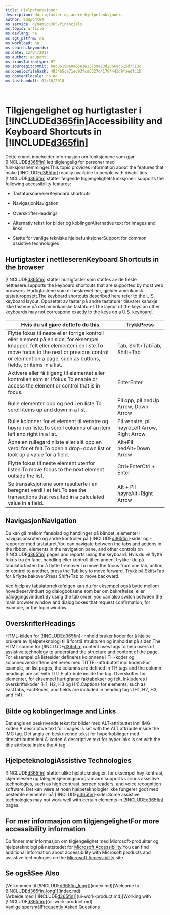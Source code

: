 ```yaml
---
title: Hjelpefunksjoner
description: Hurtigtaster og andre hjelpefunksjoner.
author: edupont04
ms.service: dynamics365-financials
ms.topic: article
ms.devlang: na
ms.tgt_pltfrm: na
ms.workload: na
ms.search.keywords: 
ms.date: 12/04/2017
ms.author: edupont
ms.translationtype: HT
ms.sourcegitcommit: bec0619be0a65e3625759e13d2866ac615d7513c
ms.openlocfilehash: 4934b5ca71ed93fcd6327d41784443d9faedfc1b
ms.contentlocale: nb-no
ms.lasthandoff: 01/30/2018

---
```

# <a name="accessibility-and-keyboard-shortcuts-in-included365finincludesd365finmdmd"></a><span data-ttu-id="3022b-103">Tilgjengelighet og hurtigtaster i [!INCLUDE[d365fin](includes/d365fin_md.md)]</span><span class="sxs-lookup"><span data-stu-id="3022b-103">Accessibility and Keyboard Shortcuts in [!INCLUDE[d365fin](includes/d365fin_md.md)]</span></span>
<span data-ttu-id="3022b-104">Dette emnet inneholder informasjon om funksjonene som gjør [!INCLUDE[d365fin](includes/d365fin_md.md)] lett tilgjengelig for personer med funksjonshemminger.</span><span class="sxs-lookup"><span data-stu-id="3022b-104">This topic provides information about the features that make [!INCLUDE[d365fin](includes/d365fin_md.md)] readily available to people with disabilities.</span></span> [!INCLUDE[d365fin](includes/d365fin_md.md)]<span data-ttu-id="3022b-105"> støtter følgende tilgjengelighetsfunksjoner:</span><span class="sxs-lookup"><span data-stu-id="3022b-105"> supports the following accessibility features:</span></span>  

-   <span data-ttu-id="3022b-106">Tastatursnarveier</span><span class="sxs-lookup"><span data-stu-id="3022b-106">Keyboard shortcuts</span></span>  

-   <span data-ttu-id="3022b-107">Navigasjon</span><span class="sxs-lookup"><span data-stu-id="3022b-107">Navigation</span></span>  

-   <span data-ttu-id="3022b-108">Overskrifter</span><span class="sxs-lookup"><span data-stu-id="3022b-108">Headings</span></span>  

-   <span data-ttu-id="3022b-109">Alternativ tekst for bilder og koblinger</span><span class="sxs-lookup"><span data-stu-id="3022b-109">Alternative text for images and links</span></span>  

-   <span data-ttu-id="3022b-110">Støtte for vanlige tekniske hjelpefunksjoner</span><span class="sxs-lookup"><span data-stu-id="3022b-110">Support for common assistive technologies</span></span>  

##  <a name="Keyboard"></a> <span data-ttu-id="3022b-111">Hurtigtaster i nettleseren</span><span class="sxs-lookup"><span data-stu-id="3022b-111">Keyboard Shortcuts in the browser</span></span>
 [!INCLUDE[d365fin](includes/d365fin_md.md)] <span data-ttu-id="3022b-112"> støtter hurtigtaster som støttes av de fleste nettlesere.</span><span class="sxs-lookup"><span data-stu-id="3022b-112">supports the keyboard shortcuts that are supported by most web browsers.</span></span> <span data-ttu-id="3022b-113">Hurtigtastene som er beskrevet her, gjelder amerikansk tastaturoppsett.</span><span class="sxs-lookup"><span data-stu-id="3022b-113">The keyboard shortcuts described here refer to the U.S. keyboard layout.</span></span> <span data-ttu-id="3022b-114">Oppsettet av taster på andre tastaturer tilsvarer kanskje ikke tastene på det amerikanske tastaturet.</span><span class="sxs-lookup"><span data-stu-id="3022b-114">The layout of the keys on other keyboards may not correspond exactly to the keys on a U.S. keyboard.</span></span>  

|<span data-ttu-id="3022b-115">Hvis du vil gjøre dette</span><span class="sxs-lookup"><span data-stu-id="3022b-115">To do this</span></span>|<span data-ttu-id="3022b-116">Trykk</span><span class="sxs-lookup"><span data-stu-id="3022b-116">Press</span></span>|  
|----------------|-----------|  
|<span data-ttu-id="3022b-117">Flytte fokus til neste eller forrige kontroll eller element på en side, for eksempel knapper, felt eller elementer i en liste.</span><span class="sxs-lookup"><span data-stu-id="3022b-117">To move focus to the next or previous control or element on a page, such as buttons, fields, or items in a list.</span></span>|<span data-ttu-id="3022b-118">Tab, Skift+Tab</span><span class="sxs-lookup"><span data-stu-id="3022b-118">Tab, Shift+Tab</span></span>|  
|<span data-ttu-id="3022b-119">Aktivere eller få tilgang til elementet eller kontrollen som er i fokus.</span><span class="sxs-lookup"><span data-stu-id="3022b-119">To enable or access the element or control that is in focus.</span></span>|<span data-ttu-id="3022b-120">Enter</span><span class="sxs-lookup"><span data-stu-id="3022b-120">Enter</span></span>|  
|<span data-ttu-id="3022b-121">Rulle elementer opp og ned i en liste.</span><span class="sxs-lookup"><span data-stu-id="3022b-121">To scroll items up and down in a list.</span></span>|<span data-ttu-id="3022b-122">Pil opp, pil ned</span><span class="sxs-lookup"><span data-stu-id="3022b-122">Up Arrow, Down Arrow</span></span>|  
|<span data-ttu-id="3022b-123">Rulle kolonner for et element til venstre og høyre i en liste.</span><span class="sxs-lookup"><span data-stu-id="3022b-123">To scroll columns of an item left and right in a list.</span></span>|<span data-ttu-id="3022b-124">Pil venstre, pil høyre</span><span class="sxs-lookup"><span data-stu-id="3022b-124">Left Arrow, Right Arrow</span></span>|  
|<span data-ttu-id="3022b-125">Åpne en rullegardinliste eller slå opp en verdi for et felt.</span><span class="sxs-lookup"><span data-stu-id="3022b-125">To open a drop-down list or look up a value for a field.</span></span>|<span data-ttu-id="3022b-126">Alt+Pil ned</span><span class="sxs-lookup"><span data-stu-id="3022b-126">Alt+Down Arrow</span></span>|  
|<span data-ttu-id="3022b-127">Flytte fokus til neste element utenfor listen.</span><span class="sxs-lookup"><span data-stu-id="3022b-127">To move focus to the next element outside the list.</span></span>|<span data-ttu-id="3022b-128">Ctrl+Enter</span><span class="sxs-lookup"><span data-stu-id="3022b-128">Ctrl + Enter</span></span>|  
|<span data-ttu-id="3022b-129">Se transaksjonene som resulterte i en beregnet verdi i et felt.</span><span class="sxs-lookup"><span data-stu-id="3022b-129">To see the transactions that resulted in a calculated value in a field.</span></span>|<span data-ttu-id="3022b-130">Alt + Pil høyre</span><span class="sxs-lookup"><span data-stu-id="3022b-130">Alt+Right Arrow</span></span>|  

##  <a name="Navigation"></a> <span data-ttu-id="3022b-131">Navigasjon</span><span class="sxs-lookup"><span data-stu-id="3022b-131">Navigation</span></span>  
 <span data-ttu-id="3022b-132">Du kan gå mellom faneblad og handlinger på båndet, elementer i navigasjonsruten og andre kontroller på [!INCLUDE[d365fin](includes/d365fin_md.md)]-sider og -rapporter med tastaturet.</span><span class="sxs-lookup"><span data-stu-id="3022b-132">You can navigate between the tabs and actions in the ribbon, elements in the navigation pane, and other controls on [!INCLUDE[d365fin](includes/d365fin_md.md)] pages and reports using the keyboard.</span></span> <span data-ttu-id="3022b-133">Hvis du vil flytte fokus fra én fane, handling eller kontroll til en annen, trykker du på tabulatortasten for å flytte fremover.</span><span class="sxs-lookup"><span data-stu-id="3022b-133">To move the focus from one tab, action, or control to another, press the Tab key to move forward.</span></span> <span data-ttu-id="3022b-134">Trykk på Skift+Tab for å flytte bakover.</span><span class="sxs-lookup"><span data-stu-id="3022b-134">Press Shift+Tab to move backward.</span></span>  

 <span data-ttu-id="3022b-135">Ved hjelp av tabulatorrekkefølgen kan du for eksempel også bytte mellom hovedleservinduet og dialogboksene som ber om bekreftelse, eller påloggingsvinduet.</span><span class="sxs-lookup"><span data-stu-id="3022b-135">By using the tab order, you can also switch between the main browser window and dialog boxes that request confirmation, for example, or the login window.</span></span>  

##  <a name="Headings"></a> <span data-ttu-id="3022b-136">Overskrifter</span><span class="sxs-lookup"><span data-stu-id="3022b-136">Headings</span></span>  
 <span data-ttu-id="3022b-137">HTML-kilden for [!INCLUDE[d365fin](includes/d365fin_md.md)]-innhold bruker koder for å hjelpe brukere av hjelpeteknologi til å forstå strukturen og innholdet på siden.</span><span class="sxs-lookup"><span data-stu-id="3022b-137">The HTML source for [!INCLUDE[d365fin](includes/d365fin_md.md)] content uses tags to help users of assistive technology to understand the structure and content of the page.</span></span> <span data-ttu-id="3022b-138">For eksempel på listesider defineres kolonnene i TH-koder og kolonneoverskriftene defineres med TITTEL-attributtet inni koden.</span><span class="sxs-lookup"><span data-stu-id="3022b-138">For example, on list pages, the columns are defined in TH tags and the column headings are set with TITLE attribute inside the tag.</span></span> <span data-ttu-id="3022b-139">Overskrifter for elementer, for eksempel hurtigfaner faktabokser og felt, inkluderes i overskriftskoder (H1, H2, H3 og H4).</span><span class="sxs-lookup"><span data-stu-id="3022b-139">Captions for elements, such as FastTabs, FactBoxes, and fields are included in heading tags (H1, H2, H3, and H4).</span></span>  

##  <a name="Images"></a> <span data-ttu-id="3022b-140">Bilde og koblinger</span><span class="sxs-lookup"><span data-stu-id="3022b-140">Image and Links</span></span>  
 <span data-ttu-id="3022b-141">Det angis en beskrivende tekst for bilder med ALT-attributtet inni IMG-koden.</span><span class="sxs-lookup"><span data-stu-id="3022b-141">A descriptive text for images is set with the ALT attribute inside the IMG tag.</span></span> <span data-ttu-id="3022b-142">Det angis en beskrivende tekst for hyperkoblinger med tittelattributtet inni A-koden.</span><span class="sxs-lookup"><span data-stu-id="3022b-142">A descriptive text for hyperlinks is set with the title attribute inside the A tag.</span></span>  

##  <a name="AssistiveTech"></a> <span data-ttu-id="3022b-143">Hjelpeteknologi</span><span class="sxs-lookup"><span data-stu-id="3022b-143">Assistive Technologies</span></span>  
[!INCLUDE[d365fin](includes/d365fin_md.md)] <span data-ttu-id="3022b-144"> støtter ulike hjelpteknologier, for eksempel høy kontrast, skjermlesere og talegjenkjenningsprogramvare.</span><span class="sxs-lookup"><span data-stu-id="3022b-144">supports various assistive technologies, such as high contrast, screen readers, and voice recognition software.</span></span> <span data-ttu-id="3022b-145">Det kan være at noen hjelpeteknologier ikke fungerer godt med bestemte elementer på [!INCLUDE[d365fin](includes/d365fin_md.md)]-sider.</span><span class="sxs-lookup"><span data-stu-id="3022b-145">Some assistive technologies may not work well with certain elements in [!INCLUDE[d365fin](includes/d365fin_md.md)] pages.</span></span>  

## <a name="for-more-accessibility-information"></a><span data-ttu-id="3022b-146">For mer informasjon om tilgjengelighet</span><span class="sxs-lookup"><span data-stu-id="3022b-146">For more accessibility information</span></span>  
<span data-ttu-id="3022b-147">Du finner mer informasjon om tilgjengelighet med Microsoft-produkter og hjelpeteknologi på nettstedet for [Microsoft Accessibility](http://go.microsoft.com/fwlink/?LinkId=262160).</span><span class="sxs-lookup"><span data-stu-id="3022b-147">You can find additional information about accessibility with Microsoft products and assistive technologies on the [Microsoft Accessibility](http://go.microsoft.com/fwlink/?LinkId=262160) site.</span></span>

## <a name="see-also"></a><span data-ttu-id="3022b-148">Se også</span><span class="sxs-lookup"><span data-stu-id="3022b-148">See Also</span></span>
<span data-ttu-id="3022b-149">[Velkommen til [!INCLUDE[d365fin_long](includes/d365fin_long_md.md)]](index.md)</span><span class="sxs-lookup"><span data-stu-id="3022b-149">[Welcome to [!INCLUDE[d365fin_long](includes/d365fin_long_md.md)]](index.md)</span></span>  
<span data-ttu-id="3022b-150">[Arbeide med [!INCLUDE[d365fin](includes/d365fin_md.md)]](ui-work-product.md)</span><span class="sxs-lookup"><span data-stu-id="3022b-150">[Working with [!INCLUDE[d365fin](includes/d365fin_md.md)]](ui-work-product.md)</span></span>  
[<span data-ttu-id="3022b-151">Vanlige spørsmål</span><span class="sxs-lookup"><span data-stu-id="3022b-151">Frequently Asked Questions</span></span>](across-faq.md)  

